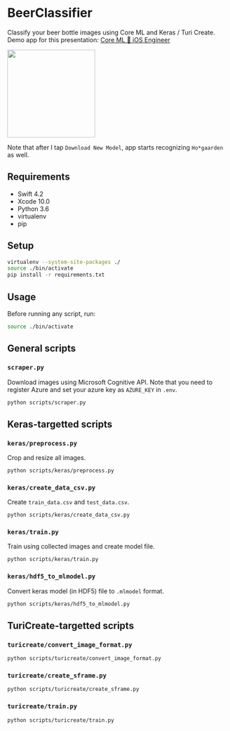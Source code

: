 # BeerClassifier

Classify your beer bottle images using Core ML and Keras / Turi Create.  
Demo app for this presentation: [Core ML 🏃 iOS Engineer](https://speakerdeck.com/_shingt/core-ml-ios-engineer)

<img width=200 src="https://user-images.githubusercontent.com/1391330/34070759-3e81a024-e2af-11e7-95c8-6f63297d8688.gif">

Note that after I tap `Download New Model`, app starts recognizing `Ho*gaarden` as well.

## Requirements

* Swift 4.2
* Xcode 10.0
* Python 3.6
* virtualenv
* pip

## Setup

```sh
virtualenv --system-site-packages ./
source ./bin/activate
pip install -r requirements.txt
```

## Usage

Before running any script, run:

```sh
source ./bin/activate
```

## General scripts

### `scraper.py`

Download images using Microsoft Cognitive API.
Note that you need to register Azure and set your azure key as `AZURE_KEY` in `.env`.

```sh
python scripts/scraper.py
```

## Keras-targetted scripts

### `keras/preprocess.py`

Crop and resize all images.

```sh
python scripts/keras/preprocess.py
```

### `keras/create_data_csv.py`

Create `train_data.csv` and `test_data.csv`.

```sh
python scripts/keras/create_data_csv.py
```

### `keras/train.py`

Train using collected images and create model file.

```sh
python scripts/keras/train.py
```

### `keras/hdf5_to_mlmodel.py`

Convert keras model (in HDF5) file to `.mlmodel` format.

```sh
python scripts/keras/hdf5_to_mlmodel.py
```

## TuriCreate-targetted scripts

### `turicreate/convert_image_format.py`

```sh
python scripts/turicreate/convert_image_format.py
```

### `turicreate/create_sframe.py`

```sh
python scripts/turicreate/create_sframe.py
```

### `turicreate/train.py`

```sh
python scripts/turicreate/train.py
```

